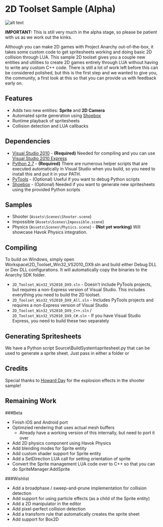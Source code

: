 2D Toolset Sample (Alpha)
=========================

![alt text](http://www.projectanarchy.com/sites/default/files/Project%20Anarchy%20Logo.png "Project Anarchy")

**IMPORTANT:** This is still very much in the alpha stage, so please be patient with us as we work out the kinks.

Although you can make 2D games with Project Anarchy out-of-the-box, it takes some custom code to get spritesheets working and doing basic
2D collision through LUA. This sample 2D toolset gives you a couple new entities and utilities to create 2D games entirely through LUA without
having to write any custom C++ code. There is still a lot of work left before this can be considered polished, but this is the first step
and we wanted to give you, the community, a first look at this so that you can provide us with feedback early on.

Features
--------

- Adds two new entities: **Sprite** and **2D Camera**
- Automated sprite generation using [Shoebox][1]
- Runtime playback of spritesheets
- Collision detection and LUA callbacks

Dependencies
------------

* [Visual Studio 2010][6] - **(Required)** Needed for compiling and you can use [Visual Studio 2010 Express][5]
* [Python 2.7][4] - **(Required)** There are numerous helper scripts that are executed automatically in Visual Studio when you build, so you need to install this and put it in your PATH.
* [PyTools][3] - (Optional) Useful if you want to debug Python scripts
* [Shoebox][1] - (Optional) Needed if you want to generate new spritesheets using the provided Python scripts

Samples
-------

* Shooter (`Assets\Scenes\Shooter.scene`)
* Impossible (`Assets\Scenes\Impossible.scene`)
* Physics (`Assets\Scenes\Physics.scene`) - **(Not yet working)** Will showcase Havok Physics integration.

Compiling
---------

To build on Windows, simply open Workspace\2D_Toolset_Win32_VS2010_DX9.sln and build either Debug DLL or Dev DLL
configurations. It will automatically copy the binaries to the Anarchy SDK folder.

* `2D_Toolset_Win32_VS2010_DX9.sln` - Doesn't include PyTools projects, but requires a non-Express version of Visual Studio. This includes everything you need to build the 2D toolset.
* `2D_Toolset_Win32_VS2010_DX9_All.sln` - Includes PyTools projects and requires a non-Express version of Visual Studio
* `2D_Toolset_Win32_VS2010_DX9_C++.sln` / `2D_Toolset_Win32_VS2010_DX9_C#.sln` - If you have Visual Studio Express, you need to build these two separately

Generating Spritesheets
-----------------------

We have a Python script Source\BuildSystem\spritesheet.py that can be used to generate a sprite sheet. Just pass in either a folder or

Credits
-------

Special thanks to [Howard Day][8] for the explosion effects in the shooter sample!

Remaining Work
--------------

###Beta

- Finish iOS and Android port
- Optimzied rendering that uses actual mesh buffers
  - Already have a working version of this internally, but need to port it over
- Add 2D physics component using Havok Physics
- Add blending modes for Sprite entity
- Add custom shader support for Sprite entity
- Add a SetDirection LUA call for setting orientation of sprite
- Convert the Sprite management LUA code over to C++ so that you can do SpriteManager:AddSprite

###Wishlist

- Add a broadphase / sweep-and-prune implementation for collision detection
- Add support for using particle effects (as a child of the Sprite entity)
- Add a 2D manipulator in the editor
- Add pixel-perfect collision detection
- Add a transform rule that automatically creates the sprite sheet
- Add support for Box2D

[1]: http://renderhjs.net/shoebox/
[2]: http://www.polycount.com/forum/showthread.php?t=91554&highlight=shoebox
[3]: http://pytools.codeplex.com/
[4]: http://www.python.org/download/releases/2.7.6/
[5]: http://www.visualstudio.com/en-us/downloads#d-2010-express
[6]: http://www.visualstudio.com/
[7]: http://flukedude.com/theimpossiblegame/
[8]: http://www.hedfiles.net/